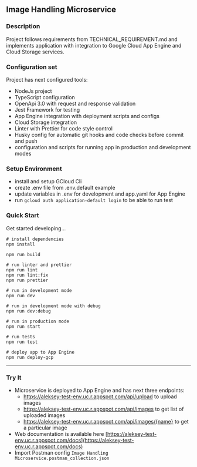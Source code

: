 ## Image Handling Microservice

### Description

Project follows requirements from TECHNICAL_REQUIREMENT.md
and implements application with integration to Google Cloud App Engine and Cloud Storage services.

### Configuration set

Project has next configured tools:

- NodeJs project
- TypeScript configuration
- OpenApi 3.0 with request and response validation
- Jest Framework for testing
- App Engine integration with deployment scripts and configs
- Cloud Storage integration
- Linter with Prettier for code style control
- Husky config for automatic git hooks and code checks before commit and push
- configuration and scripts for running app in production and development modes

### Setup Environment

- install and setup GCloud Cli
- create .env file from .env.default example
- update variables in .env for development and app.yaml for App Engine
- run `gcloud auth application-default login` to be able to run test

### Quick Start

Get started developing...

```shell
# install dependencies
npm install

npm run build

# run linter and prettier
npm run lint
npm run lint:fix
npm run prettier

# run in development mode
npm run dev

# run in development mode with debug
npm run dev:debug

# run in production mode
npm run start

# run tests
npm run test

# deploy app to App Engine
npm run deploy-gcp
```

---

### Try It

- Microservice is deployed to App Engine and has next three endpoints:
  - https://aleksey-test-env.uc.r.appspot.com/api/upload to upload images
  - https://aleksey-test-env.uc.r.appspot.com/api/images to get list of uploaded images
  - https://aleksey-test-env.uc.r.appspot.com/api/images/{name} to get a particular image
- Web documentation is available here [https://aleksey-test-env.uc.r.appspot.com/docs](https://aleksey-test-env.uc.r.appspot.com/docs)
- Import Postman config `Image Handling Microservice.postman_collection.json`
